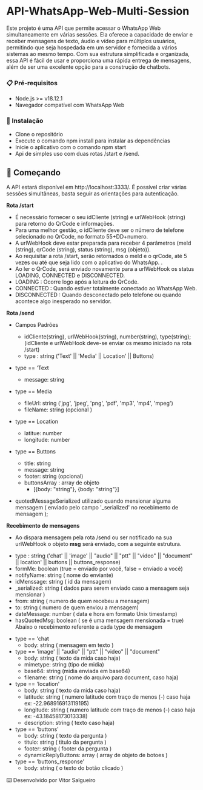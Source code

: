 # API-WhatsApp-Web-Multi-Session

Este projeto é uma API que permite acessar o WhatsApp Web simultaneamente em várias sessões. Ela oferece a capacidade de enviar e receber mensagens de texto, áudio e vídeo para múltiplos usuários, permitindo que seja hospedada em um servidor e fornecida a vários sistemas ao mesmo tempo. Com sua estrutura simplificada e organizada, essa API é fácil de usar e proporciona uma rápida entrega de mensagens, além de ser uma excelente opção para a construção de chatbots.

### 📋 Pré-requisitos

* Node.js >= v18.12.1
* Navegador compatível com WhatsApp Web

### 🔧 Instalação

* Clone o repositório
* Execute o comando npm install para instalar as dependências
* Inicie o aplicativo com o comando npm start
* Api de simples uso com duas rotas /start e /send.

## 🚀 Começando

A API estará disponível em http://localhost:3333/. 
É possível criar várias sessões simultâneas, basta seguir as orientações para autenticação.

**Rota /start**  

* É necessário fornecer o seu idCliente (string) e urlWebHook (string) para retorno do QrCode e informações.
* Para uma melhor gestão, o idCliente deve ser o número de telefone selecionado no QrCode, no formato 55+DD+numero.
* A urlWebHook deve estar preparada para receber 4 parâmetros (meId (string), qrCode (string), status (string), msg (objeto)).
* Ao requisitar a rota /start, serão retornados o meId e o qrCode, até 5 vezes ou até que seja lido com o aplicativo do WhatsApp. .
* Ao ler o QrCode, será enviado novamente para a urlWebHook os status LOADING, CONNECTED e DISCONNECTED.
* LOADING : Ocorre logo após a leitura do QrCode.
* CONNECTED : Quando estiver totalmente conectado ao WhatsApp Web.
* DISCONNECTED : Quando desconectado pelo telefone ou quando acontece algo inesperado no servidor.


	
**Rota /send**

* Campos Padrões 
    - idCliente(string), urlWebHook(string), number(string), type(string); (idCliente e urlWebHook deve-se enviar os mesmo iniciado na rota /start)
    - type : string ('Text' || 'Media' || Location' || Buttons)
* type == 'Text 
    - message: string
* type == Media
    - fileUrl: string ('jpg', 'jpeg', 'png', 'pdf', 'mp3', 'mp4', 'mpeg')
    - fileName: string (opcional )
* type == Location
    - latitue: number
    - longitude: number
* type == Buttons
    - title: string
    - message: string 
    - footer: string (opcional)
    - buttonsArray : array de objeto 
        - [{body: "string"}, {body: "string"}]

* quotedMessageSerialized utilizado quando mensionar alguma mensagem ( enviado pelo campo '_serialized' no recebimento de mensagem );

**Recebimento de mensagens**

* Ao dispara mensagem pela rota /send ou ser notificado na sua urlWebHook o objeto **msg** será enviado, com a seguinte estrutura.
- type : string ('chat' || 'image' ||  "audio" || "ptt" || "video" || "document" || location' || buttons || buttons_response)
- formMe: boolean (true = enviado por você, false = enviado a você)
- notifyName: string ( nome do enviante)
- idMenssage: string ( id da mensagem)
- _serialized: string ( dados para serem enviado caso a mensagem seja mensionar )
- from: string ( numero de quem recebeu a mensagem)
- to: string ( numero de quem enviou a mensagem)
- dateMessage: number ( data e hora em formato Unix timestamp)
- hasQuotedMsg: boolean ( se é uma mensagem mensionada = true)
Abaixo o recebimento referente a cada type de mensagem 
* type == 'chat 
    - body: string ( mensagem em texto )
* type == 'image' ||  "audio" || "ptt" || "video" || "document"
    - body: string ( texto da mida caso haja)
    - mimetype: string (tipo de midia)
    - base64: string (midia enviada em base64)
    - filename: string ( nome do arquivo para document, caso haja)
* type == 'location'
    - body: string ( texto da mida caso haja)
    - latitude: string ( numero latitude com traço de menos (-) caso haja ex: -22.968916913119195)
    - longitude: string ( numero latitude com traço de menos (-) caso haja ex: -43.18458173013338)
    - description: string ( texto caso haja)
* type == 'buttons'
    - body: string ( texto da pergunta )
    - titulo: string ( titulo da pergunta )
    - footer: string ( footer da pergunta )
    - dynamicReplyButtons: array ( array de objeto de botoes )
* type == 'buttons_response'
    - body: string ( o texto do botão clicado )
   


⌨️ Desenvolvido por Vitor Salgueiro 